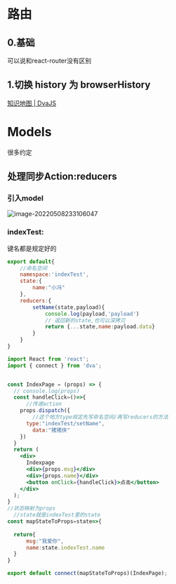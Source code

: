 # 路由

## 0.基础

可以说和react-router没有区别

## 1.切换 history 为 browserHistory

[知识地图 | DvaJS](https://dvajs.com/knowledgemap/#切换-history-为-browserhistory)

# Models

很多约定

## 处理同步Action:reducers

### 引入model

![image-20220508233106047](https://picture-feng.oss-cn-chengdu.aliyuncs.com/img/image-20220508233106047.png)

### indexTest:

键名都是规定好的

```js
export default{
    //命名空间
    namespace:'indexTest',
    state:{
        name:"小冯"
    },
    reducers:{
        setName(state,payload){
            console.log(payload,'payload')
            // 返回新的state,也可以深拷贝
            return {...state,name:payload.data}
        }
    }
}
```





```jsx
import React from 'react';
import { connect } from 'dva';


const IndexPage = (props) => {
  // console.log(props)
  const handleClick=()=>{
      //传递action
    props.dispatch({
        //这个地方type规定先写命名空间/再写reducers的方法
      type:"indexTest/setName",
        data:"猪猪侠"
    })
  }
  return (
    <div>
      Indexpage
      <div>{props.msg}</div>
      <div>{props.name}</div>
      <button onClick={handleClick}>点击</button>
    </div>
  );
}
//状态映射为props
  //state就是indexTest里的state
const mapStateToProps=state=>{
 
  return{
      msg:"我爱你",
      name:state.indexTest.name
  }
}

export default connect(mapStateToProps)(IndexPage);

```


